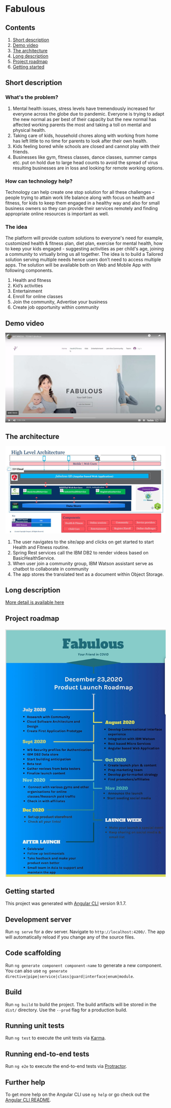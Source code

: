 # Fabulous

## Contents

1. [Short description](#short-description)
1. [Demo video](#demo-video)
1. [The architecture](#the-architecture)
1. [Long description](#long-description)
1. [Project roadmap](#project-roadmap)
1. [Getting started](#getting-started)

## Short description

### What's the problem?

1. Mental health issues, stress levels have tremendously increased for everyone across the globe due to pandemic. Everyone is trying to adapt the new normal as per best of their capacity but the new normal has affected working parents the most and taking a toll on mental and physical health.
1. Taking care of kids, household chores along with working from home has left little to no time for parents to look after their own health.
1. Kids feeling bored while schools are closed and cannot play with their friends.
1. Businesses like gym, fitness classes, dance classes, summer camps etc. put on hold due to large head counts to avoid the spread of virus resulting businesses are in loss and looking for remote working options.

### How can technology help?

Technology can help create one stop solution for all these challenges – people trying to attain work life balance along with focus on health and fitness, for kids to keep them engaged in a healthy way and also for small business owners so they can provide their services remotely and finding appropriate online resources is important as well.

### The idea

The platform will provide custom solutions to everyone's need for example, customized health & fitness plan, diet plan, exercise for mental health, how to keep your kids engaged - suggesting activities as per child's age, joining a community to virtually bring us all together.
The idea is to build a Tailored solution serving multiple needs hence users don’t need to access multiple apps. The solution will be available both on Web and Mobile App with following components.
1. Health and fitness
1. Kid’s activities
1. Entertainment
1. Enroll for online classes
1. Join the community, Advertise your business
1. Create job opportunity within community

## Demo video

[![Watch the video](https://github.com/imandeepkaur/fabulous/blob/master/images/team-fabulous.jpg)](https://www.youtube.com/watch?v=U4-97LEDn7c&feature=youtu.be)

## The architecture

![Video transcription/translation app](https://github.com/imandeepkaur/fabulous/blob/master/images/architecture.jpg)

1. The user navigates to the site/app and clicks on get started to start Health and Fitness routine.
2. Spring Rest services call the IBM DB2 to render videos based on BasicHealthService.
3. When user join a community group, IBM Watson assistant serve as chatbot to collaborate in community
4. The app stores the translated text as a document within Object Storage.

## Long description

[More detail is available here](DESCRIPTION.md)

## Project roadmap

![Roadmap](https://github.com/imandeepkaur/fabulous/blob/master/images/roadmap.jpg)

## Getting started

This project was generated with [Angular CLI](https://github.com/angular/angular-cli) version 9.1.7.

## Development server

Run `ng serve` for a dev server. Navigate to `http://localhost:4200/`. The app will automatically reload if you change any of the source files.

## Code scaffolding

Run `ng generate component component-name` to generate a new component. You can also use `ng generate directive|pipe|service|class|guard|interface|enum|module`.

## Build

Run `ng build` to build the project. The build artifacts will be stored in the `dist/` directory. Use the `--prod` flag for a production build.

## Running unit tests

Run `ng test` to execute the unit tests via [Karma](https://karma-runner.github.io).

## Running end-to-end tests

Run `ng e2e` to execute the end-to-end tests via [Protractor](http://www.protractortest.org/).

## Further help

To get more help on the Angular CLI use `ng help` or go check out the [Angular CLI README](https://github.com/angular/angular-cli/blob/master/README.md).
